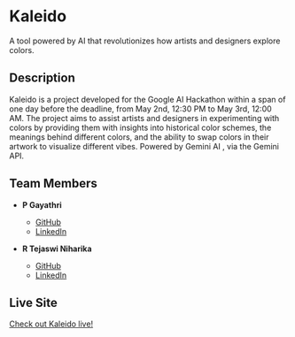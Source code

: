 # Kaleido

A tool powered by AI that revolutionizes how artists and designers explore colors.

## Description

Kaleido is a project developed for the Google AI Hackathon within a span of one day before the deadline, from May 2nd, 12:30 PM to May 3rd, 12:00 AM. The project aims to assist artists and designers in experimenting with colors by providing them with insights into historical color schemes, the meanings behind different colors, and the ability to swap colors in their artwork to visualize different vibes. Powered by Gemini AI , via the Gemini API.

## Team Members

- **P Gayathri**
  - [GitHub](https://github.com/GayathriPCh)
  - [LinkedIn](https://www.linkedin.com/in/gayathri-pch/)

- **R Tejaswi Niharika**
  - [GitHub](https://github.com/TejaswiNiharika21)
  - [LinkedIn](https://www.linkedin.com/in/relli-tejaswi-niharika-032696295/)

## Live Site

[Check out Kaleido live!](https://www.kaleido.ai)
